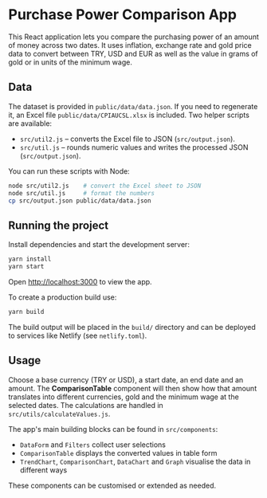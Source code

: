 # Purchase Power Comparison App

This React application lets you compare the purchasing power of an amount of money across two dates. It uses inflation, exchange rate and gold price data to convert between TRY, USD and EUR as well as the value in grams of gold or in units of the minimum wage.

## Data

The dataset is provided in `public/data/data.json`. If you need to regenerate it, an Excel file `public/data/CPIAUCSL.xlsx` is included. Two helper scripts are available:

- `src/util2.js` – converts the Excel file to JSON (`src/output.json`).
- `src/util.js` – rounds numeric values and writes the processed JSON (`src/output.json`).

You can run these scripts with Node:

```bash
node src/util2.js    # convert the Excel sheet to JSON
node src/util.js     # format the numbers
cp src/output.json public/data/data.json
```

## Running the project

Install dependencies and start the development server:

```bash
yarn install
yarn start
```

Open [http://localhost:3000](http://localhost:3000) to view the app.

To create a production build use:

```bash
yarn build
```

The build output will be placed in the `build/` directory and can be deployed to services like Netlify (see `netlify.toml`).

## Usage

Choose a base currency (TRY or USD), a start date, an end date and an amount. The **ComparisonTable** component will then show how that amount translates into different currencies, gold and the minimum wage at the selected dates. The calculations are handled in `src/utils/calculateValues.js`.

The app's main building blocks can be found in `src/components`:

- `DataForm` and `Filters` collect user selections
- `ComparisonTable` displays the converted values in table form
- `TrendChart`, `ComparisonChart`, `DataChart` and `Graph` visualise the data in different ways

These components can be customised or extended as needed.

